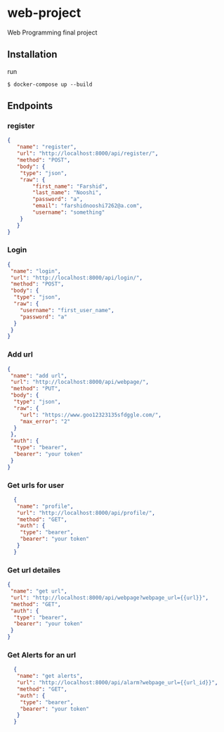 # web-project

Web Programming final project

## Installation

run 
``` terminal
$ docker-compose up --build
```

## Endpoints

### register
 
``` json
{
   "name": "register",
   "url": "http://localhost:8000/api/register/",
   "method": "POST",
   "body": {
    "type": "json",
    "raw": {
        "first_name": "Farshid",
        "last_name": "Nooshi",
        "password": "a",
        "email": "farshidnooshi7262@a.com",
        "username": "something"
    }
   }
}
```

### Login

``` json
{
 "name": "login",
 "url": "http://localhost:8000/api/login/",
 "method": "POST",
 "body": {
  "type": "json",
  "raw": {
    "username": "first_user_name",
    "password": "a"
  }
 }
}
```

### Add url

``` json
{
 "name": "add url",
 "url": "http://localhost:8000/api/webpage/",
 "method": "PUT",
 "body": {
  "type": "json",
  "raw": {
	"url": "https://www.goo12323135sfdggle.com/",
	"max_error": "2"
  }
 },
 "auth": {
  "type": "bearer",
  "bearer": "your token"
 }
}
```

### Get urls for user

``` json
  {
   "name": "profile",
   "url": "http://localhost:8000/api/profile/",
   "method": "GET",
   "auth": {
    "type": "bearer",
    "bearer": "your token"
   }
  }
```

### Get url detailes

``` json
{
 "name": "get url",
 "url": "http://localhost:8000/api/webpage?webpage_url={{url}}",
 "method": "GET",
 "auth": {
  "type": "bearer",
  "bearer": "your token"
 }
}
```

### Get Alerts for an url

``` json
  {
   "name": "get alerts",
   "url": "http://localhost:8000/api/alarm?webpage_url={{url_id}}",
   "method": "GET",
   "auth": {
    "type": "bearer",
    "bearer": "your token"
   }
  }
```
